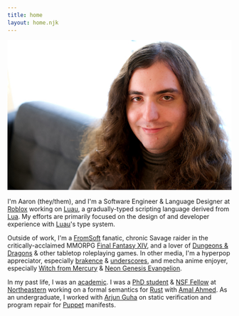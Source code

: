 ```yaml
---
title: home
layout: home.njk
---
```


[![A photo of Aaron!][aaron-img]][aaron-img-full]

I'm Aaron (they/them), and I'm a Software Engineer & Language Designer at [Roblox](https://www.roblox.com)
working on [Luau](https://luau-lang.org), a gradually-typed scripting language derived from [Lua](https://www.lua.org).
My efforts are primarily focused on the design of and developer experience with [Luau](https://luau-lang.org)'s type system.

Outside of work, I'm a [FromSoft](https://www.fromsoftware.jp/ww/) fanatic, chronic Savage raider in the critically-acclaimed
MMORPG [Final Fantasy XIV](https://www.finalfantasyxiv.com/), and a lover of [Dungeons & Dragons](https://www.dndbeyond.com/)
& other tabletop roleplaying games. In other media, I'm a hyperpop appreciator, especially [brakence](https://www.brakence.com/) & [underscores](https://underscores.bandcamp.com/), and mecha anime enjoyer, especially [Witch from Mercury](https://myanimelist.net/anime/49828/Kidou_Senshi_Gundam__Suisei_no_Majo) & [Neon Genesis Evangelion](https://myanimelist.net/anime/30/Neon_Genesis_Evangelion).

In my past life, I was an [academic](https://sitn.hms.harvard.edu/flash/2021/the-mental-health-crisis-in-science/). I was
a [PhD student](https://scholar.google.com/citations?user=AKe9iAQAAAAJ) & [NSF Fellow](https://nsfgrfp.org) at [Northeastern](https://www.khoury.northeastern.edu/) working on a
formal semantics for [Rust](https://www.rust-lang.org) with [Amal Ahmed](https://www.ccs.neu.edu/home/amal/). As an
undergraduate, I worked with [Arjun Guha](https://ccs.neu.edu/~arjunguha/main/home/) on static verification and
program repair for [Puppet](https://puppet.com/) manifests.

[aaron-img]: ./images/aaron.jpg
[aaron-img-full]: ./images/aaron-full.jpg
